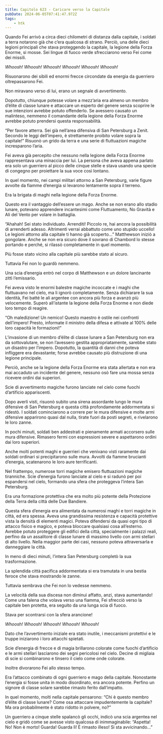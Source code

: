 ```yaml
---
title: Capitolo 623 - Caricare verso la Capitale
pubDate: 2024-06-05T07:41:47.972Z
tags:
    - htk
---
```


Quando Fei arrivò a circa dieci chilometri di distanza dalla capitale, i soldati a terra notarono già che c’era qualcosa di strano. Perciò, una delle dieci legioni principali che stava proteggendo la capitale, la legione della Forza Enorme, si mosse. Sei lingue di fuoco verde sfrecciarono verso Fei come dei missili.

<em>Whoosh! Whoosh! Whoosh! Whoosh! Whoosh! Whoosh!</em>

Risuonarono dei sibili ed enormi frecce circondate da energia da guerriero oltrepassarono Fei.

Non miravano verso di lui, erano un segnale di avvertimento.

Dopotutto, chiunque potesse volare a mezz’aria era almeno un membro d’élite di classe lunare e attaccare un esperto del genere senza scoprire le sue intenzioni avrebbe potuto offenderlo. Se avessero causato un malinteso, nemmeno il comandante della legione della Forza Enorme avrebbe potuto prendersi questa responsabilità.

“Per favore atterra. Sei già nell’area difensiva di San Petersburg a Zenit. Secondo le leggi dell’impero, è strettamente proibito volare sopra la capitale!” Risuonò un grido da terra e una serie di fluttuazioni magiche incresparono l’aria.

Fei aveva già percepito che nessuno nella legione della Forza Enorme rappresentava una minaccia per lui. La persona che aveva appena parlato era solo un guerriero al picco delle cinque stelle e stava usando una specie di congegno per proiettare la sua voce così lontano.

In quel momento, nei campi militari attorno a San Petersburg, varie figure avvolte da fiamme d’energia si levarono lentamente sopra il terreno.

Era la brigata di maghi nella legione della Forza Enorme.

Questo era il vantaggio dell’essere un mago. Anche se non erano allo stadio lunare, potevano apprendere incantesimi come Fluttuamento, No Gravità e Ali del Vento per volare in battaglia.

“Ahahah! Sei stato individuato. Arrenditi! Piccolo re, hai ancora la possibilità di arrenderti adesso. Altrimenti verrai abbattuto come uno stupido uccello! Le legioni attorno alla capitale ti hanno già scoperto…” Matthewson iniziò a gongolare. Anche se non era sicuro dove il sovrano di Chambord lo stesse portando e perché, si rilassò completamente in quel momento.

Più fosse stato vicino alla capitale più sarebbe stato al sicuro.

Tuttavia Fei non lo guardò nemmeno.

Una scia d’energia entrò nel corpo di Matthewson e un dolore lancinante zittì l’emissario.

Fei aveva visto le enormi balestre magiche incoccate e i maghi che fluttuavano nel cielo, ma li ignorò completamente. Senza dichiarare la sua identità, Fei batté le ali argentee con ancora più forza e avanzò più velocemente. Superò all’istante la legione della Forza Enorme e non diede loro tempo di reagire.

“Oh maledizione! Un nemico! Questo maestro è ostile nei confronti dell’impero! Presto, informate il ministro della difesa e attivate al 100% delle loro capacità le formazioni!”

L’invasione di un membro d’élite di classe lunare a San Petersburg non era da sottovalutare, se non l’avessero gestita appropriatamente, sarebbe stato un disastro per l’impero. Dopotutto, la quantità di danni che poteva infliggere era devastante; forse avrebbe causato più distruzione di una legione principale.

Perciò, anche se la legione della Forza Enorme era stata allertata e non era mai accaduto un incidente del genere, nessuno osò fare una mossa senza ricevere ordini dai superiori.

Scie di avvertimento magiche furono lanciate nel cielo come fuochi d’artificio appariscenti.

Dopo averli visti, risuonò subito una sirena assordante lungo le mura difensive di San Petersburg e questa città profondamente addormentata si ridestò. I soldati cominciarono a correre per le mura difensive e molte armi difensive apparirono quasi dal nulla, tirate fuori da posti segreti, e rivelarono le loro zanne.

In pochi minuti, soldati ben addestrati e pienamente armati accorsero sulle mura difensive. Rimasero fermi con espressioni severe e aspettarono ordini dai loro superiori.

Anche molti potenti maghi e guerrieri che venivano visti raramente dai soldati ordinari si precipitarono sulle mura. Avvolti da fiamme brucianti d’energia, scatenarono le loro aure terrificanti.

Nel frattempo, numerose torri magiche emisero fluttuazioni magiche tiranniche. Scie d’energia furono lanciate al cielo e si radunò per poi espandersi nel cielo, formando una sfera che proteggeva l’intera San Petersburg.

Era una formazione protettiva che era molto più potente della Protezione della Terra della città delle Due Bandiere.

Questa sfera d’energia era alimentata da numerosi maghi e torri magiche in città, ed era spessa. Aveva una grandissima resistenza e capacità protettive vista la densità di elementi magici. Poteva difendersi da quasi ogni tipo di attacco fisico e magico, e poteva bloccare qualsiasi cosa all’esterno.
Avrebbe potuto proteggere gli edifici della città, specialmente i palazzi reali, perfino da un assalitore di classe lunare di massimo livello con armi stellari di alto livello.
Nella maggior parte dei casi, nessuno poteva attraversarla e danneggiare la città.

In meno di dieci minuti, l’intera San Petersburg completò la sua trasformazione.

La splendida città pacifica addormentata si era tramutata in una bestia feroce che stava mostrando le zanne.

Tuttavia sembrava che Fei non lo vedesse nemmeno.

La velocità della sua discesa non diminuì affatto, anzi, stava aumentando! Come una falena che volava verso una fiamma, Fei sfrecciò verso la capitale ben protetta, era seguito da una lunga scia di fuoco.

Stava per scontrarsi con la sfera arancione!

<em>Whoosh! Whoosh! Whoosh! Whoosh! Whoosh!</em>

Dato che l’avvertimento iniziale era stato inutile, i meccanismi protettivi e le truppe iniziarono i loro attacchi spietati.

Scie d’energia di frecce e di magia brillarono colorate come fuochi d’artificio e le armi stellari lasciarono dei segni pericolosi nel cielo. Decine di migliaia di scie si combinarono e tinsero il cielo come onde colorate.

Inoltre divorarono Fei allo stesso tempo.

Era l’attacco combinato di ogni guerriero e mago della capitale. Nonostante l’energia si fosse unita in modo disordinato, era ancora potente. Perfino un signore di classe solare sarebbe rimasto ferito dall’impatto.

In quel momento, molti nella capitale pensarono: “Chi è questo membro d’élite di classe lunare? Come osa attaccare impudentemente la capitale? Ma ora probabilmente è stato ridotto in polvere, no?”

Un guerriero a cinque stelle spalancò gli occhi, indicò una scia argentea nel cielo e gridò come se avesse visto qualcosa di inimmaginabile: “Aspetta! No! Non è morto! Guarda! Guarda lì! È rimasto illeso! Si sta avvicinando…”



